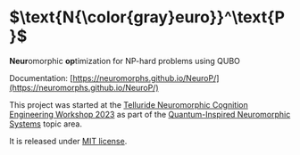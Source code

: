 # $\text{N{\color{gray}euro}}^\text{P}$
 **Neur**omorphic **op**timization for NP-hard problems using QUBO

Documentation: [https://neuromorphs.github.io/NeuroP/](https://neuromorphs.github.io/NeuroP/)

This project was started at the [Telluride Neuromorphic Cognition Engineering Workshop 2023](https://sites.google.com/view/telluride-2023/home?authuser=0) as part of the [Quantum-Inspired Neuromorphic Systems](https://sites.google.com/view/telluride-2023/topic-areas/qins23-quantum-inspired-neuromorphic-systems?authuser=0) topic area.

It is released under [MIT license](./LICENSE).
